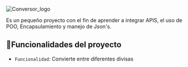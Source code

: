 ![Conversor_logo](https://github.com/DiegoMiranda-dev/Conversor-de-Moneda/assets/147001763/c279cf1d-e524-403d-b59c-2c81bb1b690f)


Es un pequeño proyecto con el fin de aprender a integrar APIS, el uso de POO, Encapsulamiento y manejo de Json's. 

## :hammer:Funcionalidades del proyecto

- `Funcionalidad`: Convierte entre diferentes divisas
